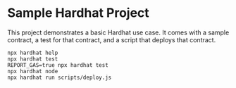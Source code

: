 # Sample Hardhat Project

This project demonstrates a basic Hardhat use case. It comes with a sample contract, a test for that contract, and a script that deploys that contract.



```shell
npx hardhat help
npx hardhat test
REPORT_GAS=true npx hardhat test
npx hardhat node
npx hardhat run scripts/deploy.js
```
